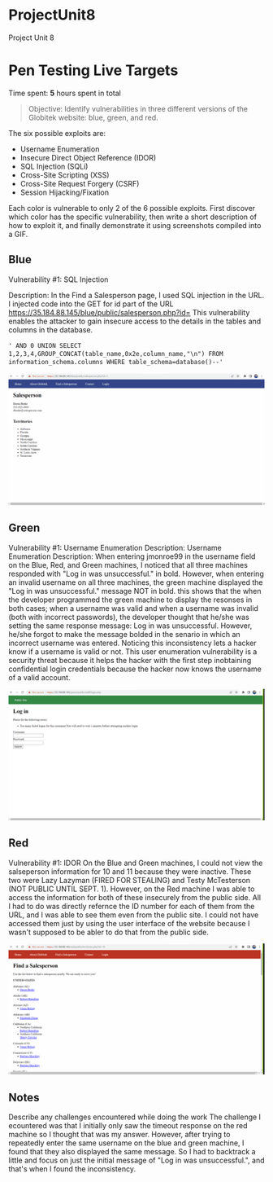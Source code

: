 # ProjectUnit8
Project Unit 8

# Pen Testing Live Targets

Time spent: **5** hours spent in total

> Objective: Identify vulnerabilities in three different versions of the Globitek website: blue, green, and red.

The six possible exploits are:

* Username Enumeration
* Insecure Direct Object Reference (IDOR)
* SQL Injection (SQLi)
* Cross-Site Scripting (XSS)
* Cross-Site Request Forgery (CSRF)
* Session Hijacking/Fixation

Each color is vulnerable to only 2 of the 6 possible exploits. First discover which color has the specific vulnerability, then write a short description of how to exploit it, and finally demonstrate it using screenshots compiled into a GIF.

## Blue

Vulnerability #1: SQL Injection

Description: In the Find a Salesperson page, I used SQL injection in the URL. I injected code into the GET for id part of the URL https://35.184.88.145/blue/public/salesperson.php?id= This vulnerability enables the attacker to gain insecure access to the details in the tables and columns in the database. 

```mysql
' AND 0 UNION SELECT 1,2,3,4,GROUP_CONCAT(table_name,0x2e,column_name,"\n") FROM information_schema.columns WHERE table_schema=database()--'
```

<img src="blue-vuln1.gif">


## Green

Vulnerability #1: Username Enumeration
Description: Username Enumeration
Description: When entering jmonroe99 in the username field on the Blue, Red, and Green machines, I noticed that all three machines responded with "Log in was unsuccessful." in bold. However, when entering an invalid username on all three machines, the green machine displayed the "Log in was unsuccessful." message NOT in bold. this shows that the when the developer programmed the green machine to display the resonses in both cases; when a username was valid and when a username was invalid (both with incorrect passwords), the developer thought that he/she was setting the same response message: Log in was unsuccessful. However, he/she forgot to make the message bolded in the senario in which an incorrect username was entered. Noticing this inconsistency lets a hacker know if a username is valid or not. This user enumeration vulnerability is a security threat because it helps the hacker with the first step inobtaining confidential login credentials because the hacker now knows the username of a valid account. 

<img src="green-vuln1.gif">


## Red

Vulnerability #1: IDOR
On the Blue and Green machines, I could not view the salseperson information for 10 and 11 because they were inactive. These two were Lazy Lazyman (FIRED FOR STEALING) and Testy McTesterson (NOT PUBLIC UNTIL SEPT. 1). However, on the Red machine I was able to access the information for both of these insecurely from the public side. All I had to do was directly refernce the ID number for each of them from the URL, and I was able to see them even from the public site. I could not have accessed them just by using the user interface of the website because I wasn't supposed to be abler to do that from the public side.

<img src="red-vuln1.gif">


## Notes

Describe any challenges encountered while doing the work
The challenge I ecountered was that I initially only saw the timeout response on the red machine so I thought that was my answer. However, after trying to repeatedly enter the same username on the blue and green machine, I found that they also displayed the same message. So I had to backtrack a little and focus on just the initial message of "Log in was unsuccessful.", and that's when I found the inconsistency.
